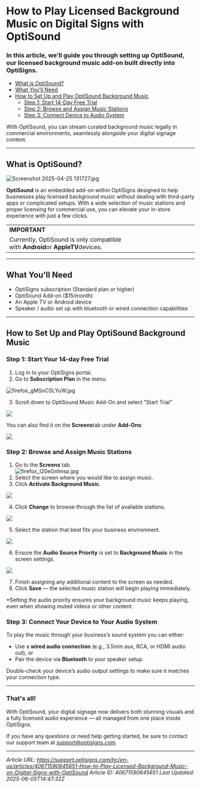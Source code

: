 # How to Play Licensed Background Music on Digital Signs with OptiSound

### In this article, we’ll guide you through setting up **OptiSound**, our licensed background music add-on built directly into OptiSigns.

- [What is OptiSound?](#Whatis)
- [What You'll Need](#WhatYouNeed)
- [How to Set Up and Play OptiSound Background Music](#Howto)
  - [Step 1: Start 14-Day Free Trial](#Step1)
  - [Step 2: Browse and Assign Music Stations](#Step2)
  - [Step 3: Connect Device to Audio System](#Step3)

With OptiSound, you can stream curated background music legally in commercial environments, seamlessly alongside your digital signage content.

---

## **What is OptiSound?**

![Screenshot 2025-04-25 131727.jpg](https://support.optisigns.com/hc/article_attachments/40673466618259)

**OptiSound** is an embedded add-on within OptiSigns designed to help businesses play licensed background music without dealing with third-party apps or complicated setups. With a wide selection of music stations and proper licensing for commercial use, you can elevate your in-store experience with just a few clicks.

|  |
| --- |
| **IMPORTANT** |
| Currently, OptiSound is only compatible with **Android**or **AppleTV**devices. |

---

## **What You'll Need**

- OptiSigns subscription (Standard plan or higher)
- OptiSound Add-on ($15/month)
- An Apple TV or Android device
- Speaker / audio set up with bluetooth or wired connection capabilities

---

## **How to Set Up and Play OptiSound Background Music**

### **Step 1: Start Your 14-day Free Trial**

1. Log in to your OptiSigns portal.
2. Go to **Subscription Plan** in the menu.

![firefox_gMSoCSLYuW.jpg](https://support.optisigns.com/hc/article_attachments/40674055485715)

3. Scroll down to OptiSound Music Add-On and select “Start Trial”

![](https://support.optisigns.com/hc/article_attachments/40674048647955)

You can also find it on the **Screens**tab under **Add-Ons**:

![](https://support.optisigns.com/hc/article_attachments/40674048648979)

### **Step 2: Browse and Assign Music Stations**

1. Go to the **Screens** tab.  
   ![firefox_I20eGnlmsp.jpg](https://support.optisigns.com/hc/article_attachments/40674055498259)
2. Select the screen where you would like to assign music.
3. Click **Activate Background Music**.

![](https://support.optisigns.com/hc/article_attachments/40674236429203)

4. Click **Change** to browse through the list of available stations.

![](https://support.optisigns.com/hc/article_attachments/40674236430739)

5. Select the station that best fits your business environment.

![](https://support.optisigns.com/hc/article_attachments/40674172240659)

6. Ensure the **Audio Source Priority** is set to **Background Music** in the screen settings.

![](https://support.optisigns.com/hc/article_attachments/40674172244371)

7. Finish assigning any additional content to the screen as needed.
8. Click **Save** — the selected music station will begin playing immediately.

\*Setting the audio priority ensures your background music keeps playing, even when showing muted videos or other content.

### **Step 3: Connect Your Device to Your Audio System**

To play the music through your business’s sound system you can either:

- Use a **wired audio connection** (e.g., 3.5mm aux, RCA, or HDMI audio out), or
- Pair the device via **Bluetooth** to your speaker setup.

Double-check your device’s audio output settings to make sure it matches your connection type.

---

### **That's all!**

With OptiSound, your digital signage now delivers both stunning visuals and a fully licensed audio experience — all managed from one place inside OptiSigns.

If you have any questions or need help getting started, be sure to contact our support team at [support@optisigns.com](mailto:support@optisigns.com).

---
*Article URL: https://support.optisigns.com/hc/en-us/articles/40671590645651-How-to-Play-Licensed-Background-Music-on-Digital-Signs-with-OptiSound*
*Article ID: 40671590645651*
*Last Updated: 2025-06-05T14:47:32Z*
